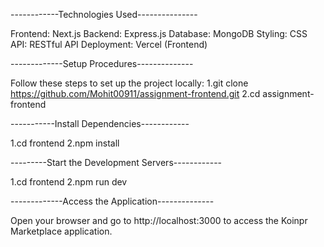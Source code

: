 
------------Technologies Used---------------

Frontend: Next.js
Backend: Express.js
Database: MongoDB
Styling: CSS
API: RESTful API
Deployment: Vercel (Frontend)


-------------Setup Procedures--------------

Follow these steps to set up the project locally:
1.git clone https://github.com/Mohit00911/assignment-frontend.git
2.cd assignment-frontend


-----------Install Dependencies------------

1.cd frontend
2.npm install


---------Start the Development Servers------------

1.cd frontend
2.npm run dev


-------------Access the Application--------------

Open your browser and go to http://localhost:3000 to access the Koinpr Marketplace application.
